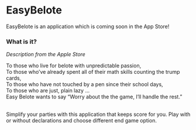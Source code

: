 # EasyBelote

EasyBelote is an application which is coming soon in the App Store!

### What is it?

*Description from the Apple Store*

To those who live for belote with unpredictable passion,<br>
To those who’ve already spent all of their math skills counting the trump cards,<br>
To those who have not touched by a pen since their school days,<br>
To those who are just, plain lazy ...<br>
Easy Belote wants to say “Worry about the the game, I’ll handle the rest.”<br><br>

Simplify your parties with this application that keeps score for you. Play with or without declarations and choose different end game option.